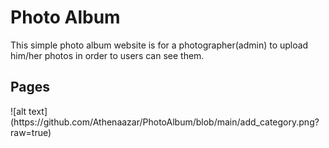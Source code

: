 # Photo Album
This simple photo album website is for a photographer(admin) to upload him/her photos in order to users can see them.
<h2>Pages</h2>
![alt text](https://github.com/Athenaazar/PhotoAlbum/blob/main/add_category.png?raw=true)

